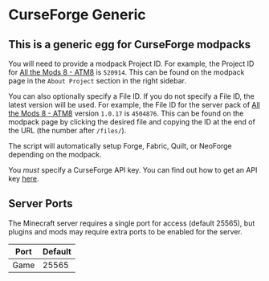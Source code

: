 # CurseForge Generic

## This is a generic egg for CurseForge modpacks

You will need to provide a modpack Project ID. For example, the Project ID for [All the Mods 8 - ATM8](https://www.curseforge.com/minecraft/modpacks/all-the-mods-8) is `520914`.
This can be found on the modpack page in the `About Project` section in the right sidebar.

You can also optionally specify a File ID. If you do not specify a File ID, the latest version will be used.
For example, the File ID for the server pack of [All the Mods 8 - ATM8](https://www.curseforge.com/minecraft/modpacks/all-the-mods-8) version `1.0.17` is `4504876`.
This can be found on the modpack page by clicking the desired file and copying the ID at the end of the URL (the number after `/files/`).

The script will automatically setup Forge, Fabric, Quilt, or NeoForge depending on the modpack.

You *must* specify a CurseForge API key.
You can find out how to get an API key [here](https://support.curseforge.com/en/support/solutions/articles/9000208346-about-the-curseforge-api-and-how-to-apply-for-a-key).

## Server Ports

The Minecraft server requires a single port for access (default 25565), but plugins and mods may require extra ports to be enabled for the server.

| Port  | Default |
|-------|---------|
| Game  | 25565   |